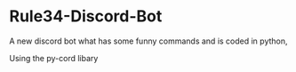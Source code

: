 # Rule34-Discord-Bot

A new discord bot what has some funny commands and is coded in python,

Using the py-cord libary
